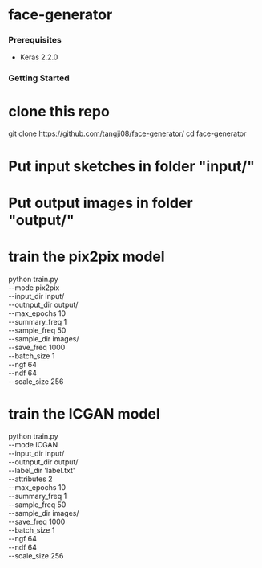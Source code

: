 # face-generator

### Prerequisites
- Keras 2.2.0

### Getting Started

# clone this repo
git clone https://github.com/tangji08/face-generator/
cd face-generator
# Put input sketches in folder "input/"
# Put output images in folder "output/"

# train the pix2pix model 
python train.py \
  --mode pix2pix \
  --input_dir input/ \
  --outnput_dir output/ \
  --max_epochs 10 \
  --summary_freq 1 \
  --sample_freq 50 \
  --sample_dir images/ \
  --save_freq 1000 \
  --batch_size 1 \
  --ngf 64 \
  --ndf 64 \
  --scale_size 256
  
# train the ICGAN model 
python train.py \
  --mode ICGAN \
  --input_dir input/ \
  --outnput_dir output/ \
  --label_dir 'label.txt' \
  --attributes 2 \
  --max_epochs 10 \
  --summary_freq 1 \
  --sample_freq 50 \
  --sample_dir images/ \
  --save_freq 1000 \
  --batch_size 1 \
  --ngf 64 \
  --ndf 64 \
  --scale_size 256
